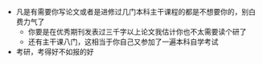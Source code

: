 * 凡是有需要你写论文或者是进修过几门本科主干课程的都是不想要你的，别白费力气了
  * 你要是在优秀期刊发表过三千字以上论文我估计你也不太需要读个研了
  * 还有主干课八门，这相当于你自己又参加了一遍本科自学考试
* 考研，考得好不如报的好